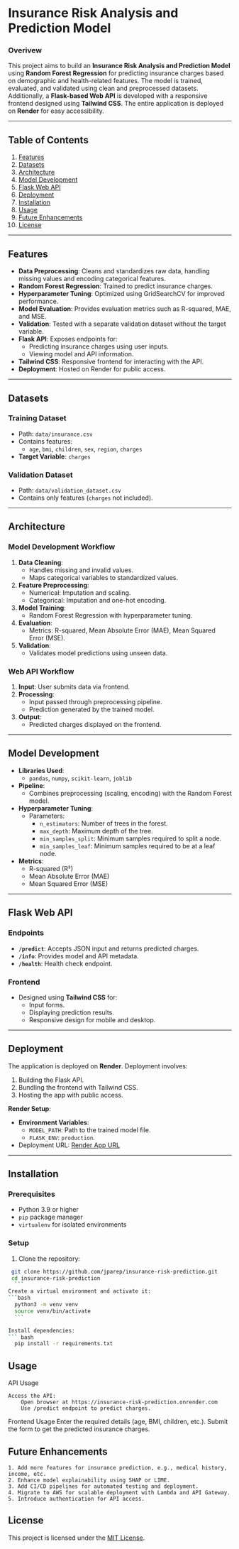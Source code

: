 
# Insurance Risk Analysis and Prediction Model

### Overivew
This project aims to build an **Insurance Risk Analysis and Prediction Model** using **Random Forest Regression** for predicting insurance charges based on demographic and health-related features. The model is trained, evaluated, and validated using clean and preprocessed datasets. Additionally, a **Flask-based Web API** is developed with a responsive frontend designed using **Tailwind CSS**. The entire application is deployed on **Render** for easy accessibility.

---

## **Table of Contents**
1. [Features](#features)
2. [Datasets](#datasets)
3. [Architecture](#architecture)
4. [Model Development](#model-development)
5. [Flask Web API](#flask-web-api)
6. [Deployment](#deployment)
7. [Installation](#installation)
8. [Usage](#usage)
9. [Future Enhancements](#future-enhancements)
10. [License](#license)

---

## **Features**

- **Data Preprocessing**: Cleans and standardizes raw data, handling missing values and encoding categorical features.
- **Random Forest Regression**: Trained to predict insurance charges.
- **Hyperparameter Tuning**: Optimized using GridSearchCV for improved performance.
- **Model Evaluation**: Provides evaluation metrics such as R-squared, MAE, and MSE.
- **Validation**: Tested with a separate validation dataset without the target variable.
- **Flask API**: Exposes endpoints for:
  - Predicting insurance charges using user inputs.
  - Viewing model and API information.
- **Tailwind CSS**: Responsive frontend for interacting with the API.
- **Deployment**: Hosted on Render for public access.

---

## **Datasets**

### **Training Dataset**
- Path: `data/insurance.csv`
- Contains features:
  - `age`, `bmi`, `children`, `sex`, `region`, `charges`
- **Target Variable**: `charges`

### **Validation Dataset**
- Path: `data/validation_dataset.csv`
- Contains only features (`charges` not included).

---

## **Architecture**

### **Model Development Workflow**
1. **Data Cleaning**:
   - Handles missing and invalid values.
   - Maps categorical variables to standardized values.
2. **Feature Preprocessing**:
   - Numerical: Imputation and scaling.
   - Categorical: Imputation and one-hot encoding.
3. **Model Training**:
   - Random Forest Regression with hyperparameter tuning.
4. **Evaluation**:
   - Metrics: R-squared, Mean Absolute Error (MAE), Mean Squared Error (MSE).
5. **Validation**:
   - Validates model predictions using unseen data.

### **Web API Workflow**
1. **Input**: User submits data via frontend.
2. **Processing**:
   - Input passed through preprocessing pipeline.
   - Prediction generated by the trained model.
3. **Output**:
   - Predicted charges displayed on the frontend.

---

## **Model Development**

- **Libraries Used**:
  - `pandas`, `numpy`, `scikit-learn`, `joblib`
- **Pipeline**:
  - Combines preprocessing (scaling, encoding) with the Random Forest model.
- **Hyperparameter Tuning**:
  - Parameters:
    - `n_estimators`: Number of trees in the forest.
    - `max_depth`: Maximum depth of the tree.
    - `min_samples_split`: Minimum samples required to split a node.
    - `min_samples_leaf`: Minimum samples required to be at a leaf node.
- **Metrics**:
  - R-squared (R²)
  - Mean Absolute Error (MAE)
  - Mean Squared Error (MSE)

---

## **Flask Web API**

### **Endpoints**
- **`/predict`**: Accepts JSON input and returns predicted charges.
- **`/info`**: Provides model and API metadata.
- **`/health`**: Health check endpoint.

### **Frontend**
- Designed using **Tailwind CSS** for:
  - Input forms.
  - Displaying prediction results.
  - Responsive design for mobile and desktop.

---

## **Deployment**

The application is deployed on **Render**. Deployment involves:
1. Building the Flask API.
2. Bundling the frontend with Tailwind CSS.
3. Hosting the app with public access.

**Render Setup**:
- **Environment Variables**:
  - `MODEL_PATH`: Path to the trained model file.
  - `FLASK_ENV`: `production`.
- Deployment URL: [Render App URL](https://insurance-risk-prediction.onrender.com)

---

## **Installation**

### **Prerequisites**
- Python 3.9 or higher
- `pip` package manager
- `virtualenv` for isolated environments

### **Setup**
1. Clone the repository:
  ``` bash
   git clone https://github.com/jparep/insurance-risk-prediction.git
   cd insurance-risk-prediction
    ```
  Create a virtual environment and activate it:
  ```bash
    python3 -m venv venv
    source venv/bin/activate   
    ```

Install dependencies:
``` bash
    pip install -r requirements.txt
  ```


## Usage
API Usage

    Access the API:
        Open browser at https://insurance-risk-prediction.onrender.com
        Use /predict endpoint to predict charges.

Frontend Usage
    Enter the required details (age, BMI, children, etc.).
    Submit the form to get the predicted insurance charges.


## Future Enhancements

    1. Add more features for insurance prediction, e.g., medical history, income, etc.
    2. Enhance model explainability using SHAP or LIME.
    3. Add CI/CD pipelines for automated testing and deployment.
    4. Migrate to AWS for scalable deployment with Lambda and API Gateway.
    5. Introduce authentication for API access.



## License
This project is licensed under the [MIT License](#).